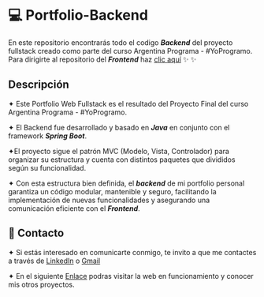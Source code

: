 # 💻 Portfolio-Backend

En este repositorio encontrarás todo el codigo ***Backend*** del proyecto fullstack creado como parte del curso 
Argentina Programa - #YoProgramo. Para dirigirte al repositorio del ***Frontend*** haz  [clic aquí]( https://github.com/AlanCastroCoelho/Portfolio-FrontEnd-Final) ✨
✨

## Descripción

✦ Este Portfolio Web Fullstack es el resultado del Proyecto Final del curso Argentina Programa - #YoProgramo. 

✦ El Backend fue desarrollado y basado en ***Java*** en conjunto con el framework ***Spring Boot***. 

✦El proyecto sigue el patrón MVC (Modelo, Vista, Controlador) para organizar su estructura y cuenta con distintos paquetes que divididos según su funcionalidad.


✦ Con esta estructura bien definida, el ***backend*** de mi portfolio personal garantiza un código modular, mantenible y seguro, 
facilitando la implementación de nuevas funcionalidades y asegurando una comunicación eficiente con el ***Frontend***.

## 📩 Contacto

✦ Si estás interesado en comunicarte conmigo, te invito a que me contactes a través de [LinkedIn](https://www.linkedin.com/in/alan-castro-coelho-6bb6441a2/) o [Gmail](mailto:alancasstrocoelho@gmail.com)

✦ En el siguiente [Enlace](https://portfolioalancoelho-a164e.web.app/portfolio) podras visitar la web en funcionamiento y conocer mis otros proyectos.
